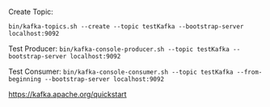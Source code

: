 Create Topic:

```bin/kafka-topics.sh --create --topic testKafka --bootstrap-server localhost:9092```

Test Producer:
```bin/kafka-console-producer.sh --topic testKafka --bootstrap-server localhost:9092```

Test Consumer:
```bin/kafka-console-consumer.sh --topic testKafka --from-beginning --bootstrap-server localhost:9092```


https://kafka.apache.org/quickstart 